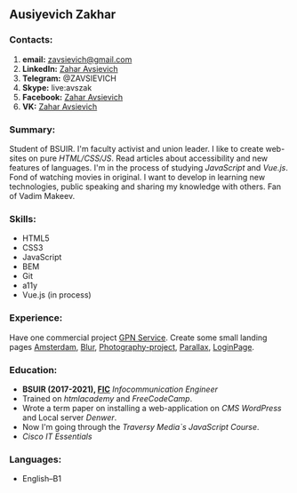 ## Ausiyevich Zakhar
### Contacts:
1. **email:** zavsievich@gmail.com
2. **LinkedIn:** [Zahar Avsievich](https://www.linkedin.com/in/zahar-avsievich-01698b166/)
3. **Telegram:** @ZAVSIEVICH
4. **Skype:** live:avszak
5. **Facebook:** [Zahar Avsievich](https://www.facebook.com/zavsievich)
6. **VK:** [Zahar Avsievich](https://vk.com/zavsievich)


### Summary:
Student of BSUIR. I'm faculty activist and union leader. I like to create web-sites on pure _HTML/CSS/JS_. Read articles about accessibility and new features of languages. I'm in the process of studying _JavaScript_ and _Vue.js_. Fond of watching movies in original. I want to develop in learning new technologies, public speaking and sharing my knowledge with others. Fan of Vadim Makeev.
### Skills:
* HTML5
* CSS3
* JavaScript
* BEM
* Git
* a11y
* Vue.js (in process)


### Experience:
Have one commercial project [GPN Service](https://gpnservice.by/). Create some small landing pages [Amsterdam](https://zavsievich.github.io/Amsterdam/), [Blur](https://zavsievich.github.io/Blur/), [Photography-project](https://zavsievich.github.io/Photography-project/), [Parallax](https://zavsievich.github.io/Parallax/), [LoginPage](https://zavsievich.github.io/LoginPage/). 
### Education:
* **BSUIR (2017-2021), [FIC](https://vk.com/fic_bsuir)**
_Infocommunication Engineer_
* Trained on _htmlacademy_ and _FreeCodeCamp_. 
* Wrote a term paper on installing a web-application on _CMS WordPress_ and Local server _Denwer_. 
* Now I'm going through the _Traversy Media`s JavaScript Course_.
* _Cisco IT Essentials_


### Languages:
* English–B1

